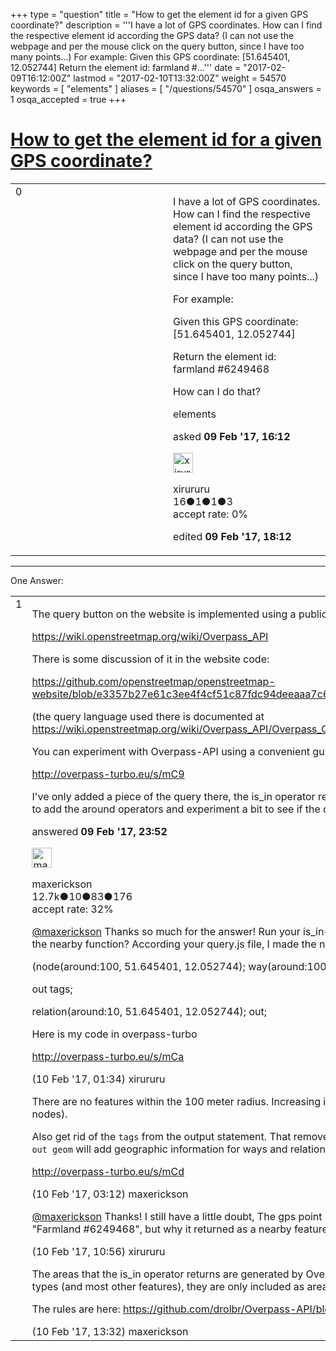 +++
type = "question"
title = "How to get the element id for a given GPS coordinate?"
description = '''I have a lot of GPS coordinates. How can I find the respective element id according the GPS data? (I can not use the webpage and per the mouse click on the query button, since I have too many points...)  For example: Given this GPS coordinate: [51.645401, 12.052744] Return the element id: farmland #...'''
date = "2017-02-09T16:12:00Z"
lastmod = "2017-02-10T13:32:00Z"
weight = 54570
keywords = [ "elements" ]
aliases = [ "/questions/54570" ]
osqa_answers = 1
osqa_accepted = true
+++

<div class="headNormal">

# [How to get the element id for a given GPS coordinate?](/questions/54570/how-to-get-the-element-id-for-a-given-gps-coordinate)

</div>

<div id="main-body">

<div id="askform">

<table id="question-table" style="width:100%;">
<colgroup>
<col style="width: 50%" />
<col style="width: 50%" />
</colgroup>
<tbody>
<tr>
<td style="width: 30px; vertical-align: top"><div class="vote-buttons">
<span id="post-54570-upvote" class="ajax-command post-vote up" rel="nofollow" title="I like this post (click again to cancel)"> </span>
<div id="post-54570-score" class="post-score" title="current number of votes">
0
</div>
<span id="post-54570-downvote" class="ajax-command post-vote down" rel="nofollow" title="I dont like this post (click again to cancel)"> </span> <span id="favorite-mark" class="ajax-command favorite-mark" rel="nofollow" title="mark/unmark this question as favorite (click again to cancel)"> </span>
<div id="favorite-count" class="favorite-count">
&#10;</div>
</div></td>
<td><div id="item-right">
<div class="question-body">
<p>I have a lot of GPS coordinates. How can I find the respective element id according the GPS data? (I can not use the webpage and per the mouse click on the query button, since I have too many points...)</p>
<p>For example:</p>
<p>Given this GPS coordinate: [51.645401, 12.052744]</p>
<p>Return the element id: farmland #6249468</p>
<p>How can I do that?</p>
</div>
<div id="question-tags" class="tags-container tags">
<span class="post-tag tag-link-elements" rel="tag" title="see questions tagged &#39;elements&#39;">elements</span>
</div>
<div id="question-controls" class="post-controls">
&#10;</div>
<div class="post-update-info-container">
<div class="post-update-info post-update-info-user">
<p>asked <strong>09 Feb '17, 16:12</strong></p>
<img src="https://secure.gravatar.com/avatar/ad034953750232b32ac9fdbe894c33db?s=32&amp;d=identicon&amp;r=g" class="gravatar" width="32" height="32" alt="xirururu&#39;s gravatar image" />
<p><span>xirururu</span><br />
<span class="score" title="16 reputation points">16</span><span title="1 badges"><span class="badge1">●</span><span class="badgecount">1</span></span><span title="1 badges"><span class="silver">●</span><span class="badgecount">1</span></span><span title="3 badges"><span class="bronze">●</span><span class="badgecount">3</span></span><br />
<span class="accept_rate" title="Rate of the user&#39;s accepted answers">accept rate:</span> <span title="xirururu has no accepted answers">0%</span></p>
</div>
<div class="post-update-info post-update-info-edited">
<p><span> edited <strong>09 Feb '17, 18:12</strong> </span></p>
</div>
</div>
<div id="comments-container-54570" class="comments-container">
&#10;</div>
<div id="comment-tools-54570" class="comment-tools">
&#10;</div>
<div class="clear">
&#10;</div>
<div id="comment-54570-form-container" class="comment-form-container">
&#10;</div>
<div class="clear">
&#10;</div>
</div></td>
</tr>
</tbody>
</table>

------------------------------------------------------------------------

<div class="tabBar">

<span id="sort-top"></span>

<div class="headQuestions">

One Answer:

</div>

</div>

<span id="54579"></span>

<div id="answer-container-54579" class="answer accepted-answer">

<table style="width:100%;">
<colgroup>
<col style="width: 50%" />
<col style="width: 50%" />
</colgroup>
<tbody>
<tr>
<td style="width: 30px; vertical-align: top"><div class="vote-buttons">
<span id="post-54579-upvote" class="ajax-command post-vote up" rel="nofollow" title="I like this post (click again to cancel)"> </span>
<div id="post-54579-score" class="post-score" title="current number of votes">
1
</div>
<span id="post-54579-downvote" class="ajax-command post-vote down" rel="nofollow" title="I dont like this post (click again to cancel)"> </span> <span class="accept-answer on" rel="nofollow" title="xirururu has selected this answer as the correct answer"> </span>
</div></td>
<td><div class="item-right">
<div class="answer-body">
<p>The query button on the website is implemented using a publicly available service, Overpass-API:</p>
<p><a href="https://wiki.openstreetmap.org/wiki/Overpass_API">https://wiki.openstreetmap.org/wiki/Overpass_API</a></p>
<p>There is some discussion of it in the website code:</p>
<p><a href="https://github.com/openstreetmap/openstreetmap-website/blob/e3357b27e61c3ee4f4cf51c87fdc94deeaaa7c6f/app/assets/javascripts/index/query.js#L262">https://github.com/openstreetmap/openstreetmap-website/blob/e3357b27e61c3ee4f4cf51c87fdc94deeaaa7c6f/app/assets/javascripts/index/query.js#L262</a></p>
<p>(the query language used there is documented at <a href="https://wiki.openstreetmap.org/wiki/Overpass_API/Overpass_QL">https://wiki.openstreetmap.org/wiki/Overpass_API/Overpass_QL</a> )</p>
<p>You can experiment with Overpass-API using a convenient gui at Overpass Turbo:</p>
<p><a href="http://overpass-turbo.eu/s/mC9">http://overpass-turbo.eu/s/mC9</a></p>
<p>I've only added a piece of the query there, the is_in operator returns a subset of nearby objects, you'd need to add the around operators and experiment a bit to see if the output is useful for what you need.</p>
</div>
<div class="answer-controls post-controls">
&#10;</div>
<div class="post-update-info-container">
<div class="post-update-info post-update-info-user">
<p>answered <strong>09 Feb '17, 23:52</strong></p>
<img src="https://secure.gravatar.com/avatar/c860445e868ebb21da141635a4aa7b06?s=32&amp;d=identicon&amp;r=g" class="gravatar" width="32" height="32" alt="maxerickson&#39;s gravatar image" />
<p><span>maxerickson</span><br />
<span class="score" title="12700 reputation points"><span>12.7k</span></span><span title="10 badges"><span class="badge1">●</span><span class="badgecount">10</span></span><span title="83 badges"><span class="silver">●</span><span class="badgecount">83</span></span><span title="176 badges"><span class="bronze">●</span><span class="badgecount">176</span></span><br />
<span class="accept_rate" title="Rate of the user&#39;s accepted answers">accept rate:</span> <span title="maxerickson has 93 accepted answers">32%</span></p>
</div>
</div>
<div id="comments-container-54579" class="comments-container">
<span id="54582"></span>
<div id="comment-54582" class="comment">
<div id="post-54582-score" class="comment-score">
&#10;</div>
<div class="comment-text">
<p><a href="https://help.openstreetmap.org/users/10973/maxerickson"></a><a href="https://help.openstreetmap.org/users/10973/maxerickson">@maxerickson</a> Thanks so much for the answer! Run your is_in() function works perfectly. But how can I write the nearby function? According your query.js file, I made the nearby function. But it doesn't work.</p>
<p>(node(around:100, 51.645401, 12.052744); way(around:100, 51.645401, 12.052744));</p>
<p>out tags;</p>
<p>relation(around:10, 51.645401, 12.052744); out;</p>
<p>Here is my code in overpass-turbo</p>
<p><a href="http://overpass-turbo.eu/s/mCa">http://overpass-turbo.eu/s/mCa</a></p>
</div>
<div id="comment-54582-info" class="comment-info">
<span class="comment-age">(10 Feb '17, 01:34)</span> <span class="comment-user userinfo">xirururu</span>
</div>
</div>
<span id="54583"></span>
<div id="comment-54583" class="comment">
<div id="post-54583-score" class="comment-score">
&#10;</div>
<div class="comment-text">
<p>There are no features within the 100 meter radius. Increasing it returns some features (200 works for nodes).</p>
<p>Also get rid of the <code>tags</code> from the output statement. That removes the geographic information from the results. <code>out geom</code> will add geographic information for ways and relations.</p>
<p><a href="http://overpass-turbo.eu/s/mCd">http://overpass-turbo.eu/s/mCd</a></p>
</div>
<div id="comment-54583-info" class="comment-info">
<span class="comment-age">(10 Feb '17, 03:12)</span> <span class="comment-user userinfo">maxerickson</span>
</div>
</div>
<span id="54586"></span>
<div id="comment-54586" class="comment">
<div id="post-54586-score" class="comment-score">
&#10;</div>
<div class="comment-text">
<p><a href="https://help.openstreetmap.org/users/10973/maxerickson">@maxerickson</a> Thanks! I still have a little doubt, The gps point [51.645401, 12.052744] is actually in the "Farmland #6249468", but why it returned as a nearby feature?</p>
</div>
<div id="comment-54586-info" class="comment-info">
<span class="comment-age">(10 Feb '17, 10:56)</span> <span class="comment-user userinfo">xirururu</span>
</div>
</div>
<span id="54590"></span>
<div id="comment-54590" class="comment">
<div id="post-54590-score" class="comment-score">
&#10;</div>
<div class="comment-text">
<p>The areas that the is_in operator returns are generated by Overpass API using a set of rules. For landuse types (and most other features), they are only included as areas if they have a name.</p>
<p>The rules are here: <a href="https://github.com/drolbr/Overpass-API/blob/master/src/rules/areas.osm3s">https://github.com/drolbr/Overpass-API/blob/master/src/rules/areas.osm3s</a></p>
</div>
<div id="comment-54590-info" class="comment-info">
<span class="comment-age">(10 Feb '17, 13:32)</span> <span class="comment-user userinfo">maxerickson</span>
</div>
</div>
</div>
<div id="comment-tools-54579" class="comment-tools">
&#10;</div>
<div class="clear">
&#10;</div>
<div id="comment-54579-form-container" class="comment-form-container">
&#10;</div>
<div class="clear">
&#10;</div>
</div></td>
</tr>
</tbody>
</table>

</div>

<div class="paginator-container-left">

</div>

</div>

</div>

